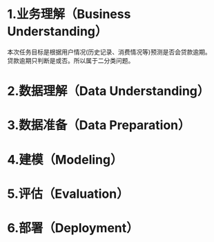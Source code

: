 # 1.业务理解（Business Understanding）

本次任务目标是根据用户情况(历史记录、消费情况等)预测是否会贷款逾期。  
贷款逾期只判断是或否。所以属于二分类问题。

# 2.数据理解（Data Understanding）


# 3.数据准备（Data Preparation）

# 4.建模（Modeling）

# 5.评估（Evaluation）

# 6.部署（Deployment）
